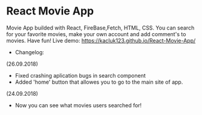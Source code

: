 # React Movie App
Movie App builded with React, FireBase,Fetch, HTML, CSS. You can search for your favorite movies, make your own account and add comment's to movies. Have fun!
Live demo: https://kacluk123.github.io/React-Movie-App/

- Changelog:

(26.09.2018)
- Fixed crashing aplication bugs in search component
- Added 'home' button that allowes you to go to the main site of app.

(24.09.2018)
- Now you can see what movies users searched for!







